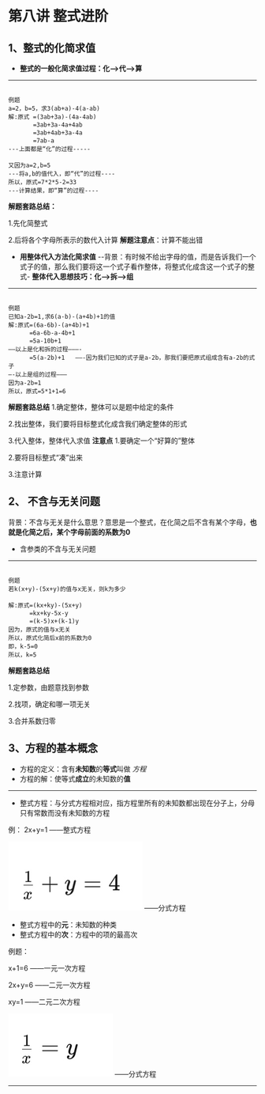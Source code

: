 # 第八讲   整式进阶
## 1、整式的化简求值

* **整式的一般化简求值过程：化—>代—>算**

- - - -

```

例题
a=2，b=5，求3(ab+a)-4(a-ab)
解:原式 =(3ab+3a)-(4a-4ab)
       =3ab+3a-4a+4ab
       =3ab+4ab+3a-4a
       =7ab-a       
---上面都是“化”的过程-----

又因为a=2,b=5
---将a,b的值代入，即“代”的过程----
所以，原式=7*2*5-2=33
---计算结果，即“算”的过程----

```

**解题套路总结：**

1.先化简整式

2.后将各个字母所表示的数代入计算
**解题注意点**：计算不能出错

* **用整体代入方法化简求值**
--背景：有时候不给出字母的值，而是告诉我们一个式子的值，那么我们要将这一个式子看作整体，将整式化成含这一个式子的整式-
**整体代入思想技巧：化—>拆—>组**

- - - -

```

例题
已知a-2b=1,求6(a-b)-(a+4b)+1的值
解:原式=(6a-6b)-(a+4b)+1
      =6a-6b-a-4b+1
      =5a-10b+1
——以上是化和拆的过程———-
      =5(a-2b)+1   ——-因为我们已知的式子是a-2b，那我们要把原式组成含有a-2b的式子
—-以上是组的过程———
因为a-2b=1
所以，原式=5*1+1=6
```

**解题套路总结**
1.确定整体，整体可以是题中给定的条件

2.找出整体，我们要将目标整式化成含我们确定整体的形式

3.代入整体，整体代入求值
**注意点**
1.要确定一个“好算的”整体

2.要将目标整式“凑”出来

3.注意计算

## 2、 不含与无关问题

背景：不含与无关是什么意思？意思是一个整式，在化简之后不含有某个字母，**也就是化简之后，某个字母前面的系数为0**
* 含参类的不含与无关问题
- - - -

```

例题
若k(x+y)-(5x+y)的值与x无关，则k为多少

解:原式=(kx+ky)-(5x+y)
      =kx+ky-5x-y
      =(k-5)x+(k-1)y
因为，原式的值与x无关
所以，原式化简后x前的系数为0
即，k-5=0
所以，k=5

```

**解题套路总结**

1.定参数，由题意找到参数

2.找项，确定和哪一项无关

3.合并系数归零

## 3、方程的基本概念

* 方程的定义：含有**未知数**的**等式**叫做 _方程_
* 方程的解：使等式**成立**的未知数的**值**
- - - -
* 整式方程：与分式方程相对应，指方程里所有的未知数都出现在分子上，分母只有常数而没有未知数的方程

例：
2x+y=1      ——整式方程


![images](https://github.com/mikusensei/2020-autumn/blob/main/IMG_0051.PNG?raw=true)  ——分式方程

* 整式方程中的**元**：未知数的种类
* 整式方程中的**次**：方程中的项的最高次

例题：

x+1=6    ——一元一次方程

2x+y=6        ——二元一次方程

xy=1   ——二元二次方程

![images](https://github.com/mikusensei/2020-autumn/blob/main/IMG_0052.PNG?raw=ture)   ——分式方程

- - - -
